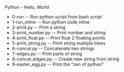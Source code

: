 Python - Hello, World
- 0-run -- Run python script from bash script
- 1-run_inline -- Run python code inline
- 2-print.py -- Print a string
- 3-print_number.py -- Print number and string
- 4-print_float.py  -- Print float 2 floating points
- 5-print_string.py -- Print string multiple times
- 6-concat.py -- Concatenate two strings
- 7-edges.py -- Print parts of string
- 8-concat_edges.py -- Create new string from string
- 9-easter_egg.py -- Print the "zen of python"
